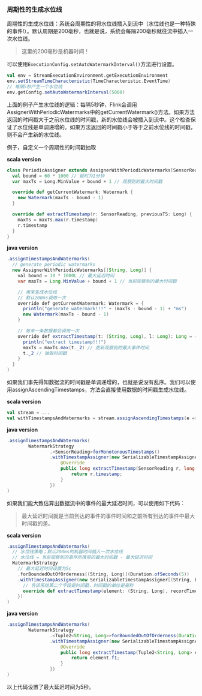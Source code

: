 ### 周期性的生成水位线

周期性的生成水位线：系统会周期性的将水位线插入到流中（水位线也是一种特殊的事件!）。默认周期是200毫秒，也就是说，系统会每隔200毫秒就往流中插入一次水位线。

>这里的200毫秒是机器时间！

可以使用`ExecutionConfig.setAutoWatermarkInterval()`方法进行设置。

```scala
val env = StreamExecutionEnvironment.getExecutionEnvironment
env.setStreamTimeCharacteristic(TimeCharacteristic.EventTime)
// 每隔5秒产生一个水位线
env.getConfig.setAutoWatermarkInterval(5000)
```

上面的例子产生水位线的逻辑：每隔5秒钟，Flink会调用AssignerWithPeriodicWatermarks中的getCurrentWatermark()方法。如果方法返回的时间戳大于之前水位线的时间戳，新的水位线会被插入到流中。这个检查保证了水位线是单调递增的。如果方法返回的时间戳小于等于之前水位线的时间戳，则不会产生新的水位线。

例子，自定义一个周期性的时间戳抽取

**scala version**

```scala
class PeriodicAssigner extends AssignerWithPeriodicWatermarks[SensorReading] {
  val bound = 60 * 1000 // 延时为1分钟
  var maxTs = Long.MinValue + bound + 1 // 观察到的最大时间戳

  override def getCurrentWatermark: Watermark {
    new Watermark(maxTs - bound - 1)
  }

  override def extractTimestamp(r: SensorReading, previousTS: Long) {
    maxTs = maxTs.max(r.timestamp)
    r.timestamp
  }
}
```

**java version**

```java
.assignTimestampsAndWatermarks(
  // generate periodic watermarks
  new AssignerWithPeriodicWatermarks[(String, Long)] {
    val bound = 10 * 1000L // 最大延迟时间
    var maxTs = Long.MinValue + bound + 1 // 当前观察到的最大时间戳

    // 用来生成水位线
    // 默认200ms调用一次
    override def getCurrentWatermark: Watermark = {
      println("generate watermark!!!" + (maxTs - bound - 1) + "ms")
      new Watermark(maxTs - bound - 1)
    }

    // 每来一条数据都会调用一次
    override def extractTimestamp(t: (String, Long), l: Long): Long = {
      println("extract timestamp!!!")
      maxTs = maxTs.max(t._2) // 更新观察到的最大事件时间
      t._2 // 抽取时间戳
    }
  }
)
```

如果我们事先得知数据流的时间戳是单调递增的，也就是说没有乱序。我们可以使用assignAscendingTimestamps，方法会直接使用数据的时间戳生成水位线。

**scala version**

```scala
val stream = ...
val withTimestampsAndWatermarks = stream.assignAscendingTimestamps(e => e.timestamp)
```

**java version**

```java
.assignTimestampsAndWatermarks(
        WatermarkStrategy
                .<SensorReading>forMonotonousTimestamps()
                .withTimestampAssigner(new SerializableTimestampAssigner<SensorReading>() {
                    @Override
                    public long extractTimestamp(SensorReading r, long l) {
                        return r.timestamp;
                    }
                })
)
```

如果我们能大致估算出数据流中的事件的最大延迟时间，可以使用如下代码：

>最大延迟时间就是当前到达的事件的事件时间和之前所有到达的事件中最大时间戳的差。

**scala version**

```scala
.assignTimestampsAndWatermarks(
  // 水位线策略；默认200ms的机器时间插入一次水位线
  // 水位线 = 当前观察到的事件所携带的最大时间戳 - 最大延迟时间
  WatermarkStrategy
    // 最大延迟时间设置为5s
    .forBoundedOutOfOrderness[(String, Long)](Duration.ofSeconds(5))
    .withTimestampAssigner(new SerializableTimestampAssigner[(String, Long)] {
      // 告诉系统第二个字段是时间戳，时间戳的单位是毫秒
      override def extractTimestamp(element: (String, Long), recordTimestamp: Long): Long = element._2
    })
)
```

**java version**

```java
.assignTimestampsAndWatermarks(
        WatermarkStrategy
                .<Tuple2<String, Long>>forBoundedOutOfOrderness(Duration.ofSeconds(5))
                .withTimestampAssigner(new SerializableTimestampAssigner<Tuple2<String, Long>>() {
                    @Override
                    public long extractTimestamp(Tuple2<String, Long> element, long recordTimestamp) {
                        return element.f1;
                    }
                })
)
```

以上代码设置了最大延迟时间为5秒。

